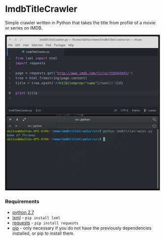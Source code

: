 # ImdbTitleCrawler
Simple crawler written in Python that takes the title from profile of a movie or series on IMDB.

<img src="https://github.com/daltonmenezes/ImdbTitleCrawler/blob/master/sample.png" alt="sample image" />

### Requirements
- [python 2.7](https://www.python.org/downloads/)
- [lxml](http://lxml.de/) - ``` pip install lxml ```
- [requests](http://docs.python-requests.org/en/latest/) - ``` pip install requests ```
- [pip](http://www.pip-installer.org/) - only necessary if you do not have the previously dependencies installed, or pip to install them.
